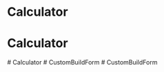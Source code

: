 # Calculator
# Calculator
#   C a l c u l a t o r  
 #   C u s t o m B u i l d F o r m  
 #   C u s t o m B u i l d F o r m  
 